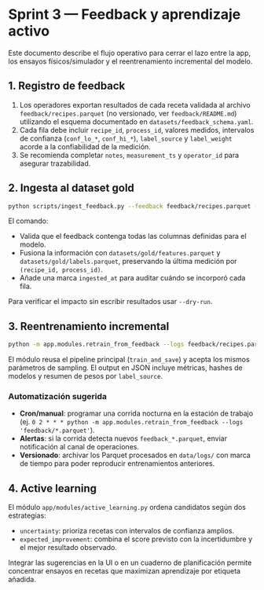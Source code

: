 # Sprint 3 — Feedback y aprendizaje activo

Este documento describe el flujo operativo para cerrar el lazo entre la app,
los ensayos físicos/simulador y el reentrenamiento incremental del modelo.

## 1. Registro de feedback

1. Los operadores exportan resultados de cada receta validada al archivo
   `feedback/recipes.parquet` (no versionado, ver `feedback/README.md`) utilizando
   el esquema documentado en `datasets/feedback_schema.yaml`.
2. Cada fila debe incluir `recipe_id`, `process_id`, valores medidos,
   intervalos de confianza (`conf_lo_*`, `conf_hi_*`), `label_source` y
   `label_weight` acorde a la confiabilidad de la medición.
3. Se recomienda completar `notes`, `measurement_ts` y `operator_id` para
   asegurar trazabilidad.

## 2. Ingesta al dataset gold

```bash
python scripts/ingest_feedback.py --feedback feedback/recipes.parquet --gold-dir datasets/gold
```

El comando:

* Valida que el feedback contenga todas las columnas definidas para el modelo.
* Fusiona la información con `datasets/gold/features.parquet` y
  `datasets/gold/labels.parquet`, preservando la última medición por
  `(recipe_id, process_id)`.
* Añade una marca `ingested_at` para auditar cuándo se incorporó cada fila.

Para verificar el impacto sin escribir resultados usar `--dry-run`.

## 3. Reentrenamiento incremental

```bash
python -m app.modules.retrain_from_feedback --logs feedback/recipes.parquet --gold datasets/gold
```

El módulo reusa el pipeline principal (`train_and_save`) y acepta los mismos
parámetros de sampling. El output en JSON incluye métricas, hashes de modelos y
resumen de pesos por `label_source`.

### Automatización sugerida

* **Cron/manual**: programar una corrida nocturna en la estación de trabajo
  (ej. `0 2 * * * python -m app.modules.retrain_from_feedback --logs 'feedback/*.parquet'`).
* **Alertas**: si la corrida detecta nuevos `feedback_*.parquet`, enviar
  notificación al canal de operaciones.
* **Versionado**: archivar los Parquet procesados en `data/logs/` con marca de
  tiempo para poder reproducir entrenamientos anteriores.

## 4. Active learning

El módulo `app/modules/active_learning.py` ordena candidatos según dos
estrategias:

* `uncertainty`: prioriza recetas con intervalos de confianza amplios.
* `expected_improvement`: combina el score previsto con la incertidumbre y el
  mejor resultado observado.

Integrar las sugerencias en la UI o en un cuaderno de planificación permite
concentrar ensayos en recetas que maximizan aprendizaje por etiqueta añadida.
